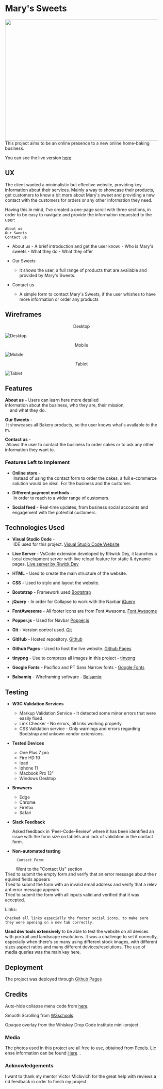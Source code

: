 # Mary's Sweets

<img width="1000" height="400" src="https://github.com/Brainvibe/Milestone1/blob/master/assets/images/page_preview.png">
This project aims to be an online presence to a new online home-baking business.

You can see the live version [here](https://brainvibe.github.io/Milestone1/)

## UX

The client wanted a minimalistic but effective website, providing key information about their services.
Mainly a way to showcase their products, get customers to know a bit more about Mary's sweet and providing a new contact with the customers for orders or any other information they need. 

Having this in mind, I've created a one-page scroll with three sections, in order to be easy to navigate and provide the information requested to the user: 

    About us
    Our Sweets
    Contact us

- About us
      - A brief introduction and get the user know:
      - Who is Mary's sweets
      - What they do
      - What they offer

- Our Sweets
  - It shows the user, a full range of products that are available and provided by Mary's Sweets.

- Contact us
  - A simple form to contact Mary's Sweets, if the user whishes to have more information or order any products 

## Wireframes
<p align="center">
Desktop
</p>

![Desktop](https://github.com/Brainvibe/Milestone1/blob/master/wireframes/Desktop.png)

<p align="center">
Mobile
</p>

![Mobile](https://github.com/Brainvibe/Milestone1/blob/master/wireframes/Mobile.png)

<p align="center">
Tablet
</p>

![Tablet](https://github.com/Brainvibe/Milestone1/blob/master/wireframes/Tablet.png)

## Features

**About us** - Users can learn here more detailed information about the business, who they are, their mission, 
    and what they do. 

**Our Sweets** - It showcases all Bakery products, so the user knows what's available to them. 

**Contact us** - Allows the user to contact the business to order cakes or to ask any other information they want to. 

### Features Left to Implement

- **Online store** - Instead of using the contact form to order the cakes, a full e-commerce solution would be ideal. For the business and the customer.

- **Different payment methods** - In order to reach to a wider range of customers. 

- **Social feed** - Real-time updates, from business social accounts and engagement with the potential customers.

## Technologies Used

- **Visual Studio Code** - IDE used for this project. [Visual Studio Code Website](https://code.visualstudio.com/)

- **Live Server** - VsCode extension developed by Ritwick Dey, it launches a local development server with live reload feature for static & dynamic pages. [Live server by Riwick Dey](https://marketplace.visualstudio.com/items?itemName=ritwickdey.LiveServer)

- **HTML** - Used to create the main structure of the website.

- **CSS** - Used to style and layout the website.

- **Bootstrap** - Framework used [Bootstrap](https://getbootstrap.com/)

- **jQuery** - In order for Collapse to work with the Navbar [jQuery](https://jquery.com/)

- **FontAwesome** - All footer icons are from Font Awesome. [Font Awesome](https://fontawesome.com/)

- **Popper.js** - Used for Navbar [Popper.js](https://popper.js.org/)

- **Git** - Version control used. [Git](https://git-scm.com/)

- **GitHub** - Hosted repository. [Github](https://github.com/)

- **Github Pages** - Used to host the live website. [Github Pages](https://pages.github.com/)

- **tinypng** - Use to compress all images in this project - [tinypng](https://tinypng.com/)

- **Google Fonts** - Pacifico and PT Sans Narrow fonts - [Google Fonts](https://fonts.google.com/)

- **Balsamiq** - Wireframing software - [Balsamiq](https://balsamiq.com/) 

## Testing

- **W3C Validation Services**
  - Markup Validation Service - It detected some minor errors that were easily fixed.
  - Link Checker - No errors, all links working properly.
  - CSS Validation service - Only warnings and errors regarding Bootstrap and unkown vendor extensions.

- **Tested Devices**

  - One Plus 7 pro
  - Fire HD 10
  - Ipad
  - Iphone 11
  - Macbook Pro 13"
  - Windows Desktop

- **Browsers**

  - Edge
  - Chrome
  - Firefox
  - Safari

- **Slack Feedback**

    Asked feedback in 'Peer-Code-Review' where it has been identified an issue with the form size on tablets and lack of validation in the contact form.

- **Non-automated testing**

        Contact Form:

            Went to the "Contact Us" section
            Tried to submit the empty form and verify that an error message about the required fields appears
            Tried to submit the form with an invalid email address and verify that a relevant error message appears
            Tried to submit the form with all inputs valid and verified that it was accepted.

Links:

    Checked all links especially the footer social icons, to make sure they were opening on a new tab correctly.

**Used dev tools extensively** to be able to test the website on all devices with portrait and landscape resolutions. It was a challenge to set it correctly, especially when there's so many using different stock images, with different sizes aspect ratios and many different devices/resolutions. The use of media queries was the main key here.  

## Deployment

The project was deployed through [Github Pages](https://brainvibe.github.io/Milestone1/)

## Credits

Auto-hide collapse menu code from [here](https://stackoverflow.com/questions/42401606/how-to-hide-collapsible-bootstrap-4-navbar-on-click).

Smooth Scrolling from [W3schools](https://www.w3schools.com/howto/howto_css_smooth_scroll.asp).

Opaque overlay from the Whiskey Drop Code institute mini-project.

### Media

The photos used in this project are all free to use, obtained from [Pexels](https://www.pexels.com/). License information can be found [Here](https://www.pexels.com/photo-license/). .

### Acknowledgements

I want to thank my mentor Victor Miclovich for the great help with reviews and feedback in order to finish my project.
